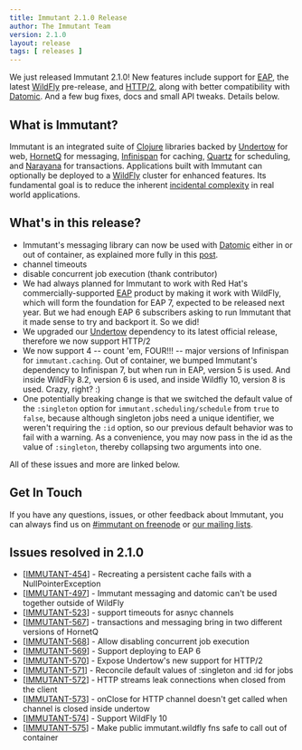```yaml
---
title: Immutant 2.1.0 Release
author: The Immutant Team
version: 2.1.0
layout: release
tags: [ releases ]
---
```


We just released Immutant 2.1.0! New features include support for
[EAP], the latest [WildFly] pre-release, and
[HTTP/2](http://undertow.io/blog/2015/04/27/An-in-depth-overview-of-HTTP2.html),
along with better compatibility with [Datomic]. And a few bug fixes,
docs and small API tweaks. Details below.

## What is Immutant?

Immutant is an integrated suite of [Clojure](http://clojure.org)
libraries backed by [Undertow] for web, [HornetQ] for messaging,
[Infinispan] for caching, [Quartz] for scheduling, and [Narayana] for
transactions. Applications built with Immutant can optionally be
deployed to a [WildFly] cluster for enhanced features. Its fundamental
goal is to reduce the inherent
[incidental complexity](http://en.wikipedia.org/wiki/Accidental_complexity)
in real world applications.

## What's in this release?

* Immutant's messaging library can now be used with [Datomic] either
  in or out of container, as explained more fully in this
  [post](/news/2015/08/03/datomic/).
* channel timeouts
* disable concurrent job execution (thank contributor)
* We had always planned for Immutant to work with Red Hat's
  commercially-supported [EAP] product by making it work with WildFly,
  which will form the foundation for EAP 7, expected to be released
  next year. But we had enough EAP 6 subscribers asking to run
  Immutant that it made sense to try and backport it. So we did!
* We upgraded our [Undertow] dependency to its latest official
  release, therefore we now support HTTP/2
* We now support 4 -- count 'em, FOUR!!! -- major versions of
  Infinispan for `immutant.caching`. Out of container, we bumped
  Immutant's dependency to Infinispan 7, but when run in EAP, version
  5 is used. And inside WildFly 8.2, version 6 is used, and inside
  Wildfly 10, version 8 is used. Crazy, right? :)
* One potentially breaking change is that we switched the default
  value of the `:singleton` option for `immutant.scheduling/schedule`
  from `true` to `false`, because although singleton jobs need a
  unique identifier, we weren't requiring the `:id` option, so our
  previous default behavior was to fail with a warning. As a
  convenience, you may now pass in the id as the value of
  `:singleton`, thereby collapsing two arguments into one.

All of these issues and more are linked below.

## Get In Touch

If you have any questions, issues, or other feedback about Immutant,
you can always find us on [#immutant on freenode](/community/) or
[our mailing lists](/community/mailing_lists).

## Issues resolved in 2.1.0

<ul>
<li>[<a href='https://issues.jboss.org/browse/IMMUTANT-454'>IMMUTANT-454</a>] -         Recreating a persistent cache fails with a NullPointerException</li>
<li>[<a href='https://issues.jboss.org/browse/IMMUTANT-497'>IMMUTANT-497</a>] -         Immutant messaging and datomic can&#39;t be used together outside of WildFly</li>
<li>[<a href='https://issues.jboss.org/browse/IMMUTANT-523'>IMMUTANT-523</a>] -         support timeouts for asnyc channels</li>
<li>[<a href='https://issues.jboss.org/browse/IMMUTANT-567'>IMMUTANT-567</a>] -         transactions and messaging bring in two different versions of HornetQ</li>
<li>[<a href='https://issues.jboss.org/browse/IMMUTANT-568'>IMMUTANT-568</a>] -         Allow disabling concurrent job execution</li>
<li>[<a href='https://issues.jboss.org/browse/IMMUTANT-569'>IMMUTANT-569</a>] -         Support deploying to EAP 6</li>
<li>[<a href='https://issues.jboss.org/browse/IMMUTANT-570'>IMMUTANT-570</a>] -         Expose Undertow&#39;s new support for HTTP/2 </li>
<li>[<a href='https://issues.jboss.org/browse/IMMUTANT-571'>IMMUTANT-571</a>] -         Reconcile default values of :singleton and :id for jobs</li>
<li>[<a href='https://issues.jboss.org/browse/IMMUTANT-572'>IMMUTANT-572</a>] -         HTTP streams leak connections when closed from the client</li>
<li>[<a href='https://issues.jboss.org/browse/IMMUTANT-573'>IMMUTANT-573</a>] -         onClose for HTTP channel doesn&#39;t get called when channel is closed inside undertow</li>
<li>[<a href='https://issues.jboss.org/browse/IMMUTANT-574'>IMMUTANT-574</a>] -         Support WildFly 10</li>
<li>[<a href='https://issues.jboss.org/browse/IMMUTANT-575'>IMMUTANT-575</a>] -         Make public immutant.wildfly fns safe to call out of container</li>
</ul>

[WildFly]: http://wildfly.org/
[Infinispan]: http://infinispan.org
[HornetQ]: http://hornetq.org
[Undertow]: http://undertow.io
[Quartz]: http://quartz-scheduler.org/
[Narayana]: http://www.jboss.org/narayana
[EAP]: https://www.jboss.org/products/eap
[Datomic]: http://www.datomic.com/
